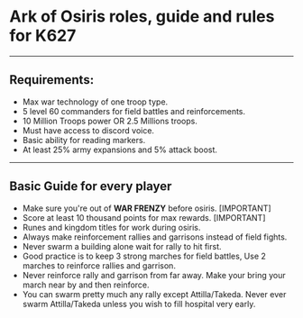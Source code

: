 # Ark of Osiris roles, guide and rules for K627

---

## Requirements:

- Max war technology of one troop type.
- 5 level 60 commanders for field battles and reinforcements.
- 10 Million Troops power OR 2.5 Millions troops.
- Must have access to discord voice.
- Basic ability for reading markers.
- At least 25% army expansions and 5% attack boost.

---

## Basic Guide for every player

- Make sure you're out of <b>WAR FRENZY</b> before osiris. [IMPORTANT]
- Score at least 10 thousand points for max rewards. [IMPORTANT]
- Runes and kingdom titles for work during osiris.
- Always make reinforcement rallies and garrisons instead of field fights.
- Never swarm a building alone wait for rally to hit first.
- Good practice is to keep 3 strong marches for field battles, Use 2 marches to reinforce rallies and garrison.
- Never reinforce rally and garrison from far away. Make your bring your march near by and then reinforce.
- You can swarm pretty much any rally except Attilla/Takeda. Never ever swarm Attilla/Takeda unless you wish to fill hospital very early.
